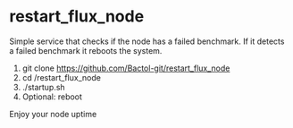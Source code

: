 # restart_flux_node
Simple service that checks if the node has a failed benchmark. If it detects a failed benchmark it reboots the system.

1. git clone https://github.com/Bactol-git/restart_flux_node
2. cd /restart_flux_node
3. ./startup.sh
4. Optional: reboot

Enjoy your node uptime
